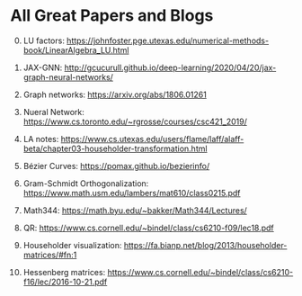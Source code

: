 # All Great Papers and Blogs

0. LU factors: https://johnfoster.pge.utexas.edu/numerical-methods-book/LinearAlgebra_LU.html

1. JAX-GNN: http://gcucurull.github.io/deep-learning/2020/04/20/jax-graph-neural-networks/

2. Graph networks: https://arxiv.org/abs/1806.01261

3. Nueral Network: https://www.cs.toronto.edu/~rgrosse/courses/csc421_2019/

4. LA notes: https://www.cs.utexas.edu/users/flame/laff/alaff-beta/chapter03-householder-transformation.html

5. Bézier Curves: https://pomax.github.io/bezierinfo/

6. Gram-Schmidt Orthogonalization: https://www.math.usm.edu/lambers/mat610/class0215.pdf

7. Math344: https://math.byu.edu/~bakker/Math344/Lectures/

8. QR: https://www.cs.cornell.edu/~bindel/class/cs6210-f09/lec18.pdf

9. Householder visualization: https://fa.bianp.net/blog/2013/householder-matrices/#fn:1

10. Hessenberg matrices: https://www.cs.cornell.edu/~bindel/class/cs6210-f16/lec/2016-10-21.pdf